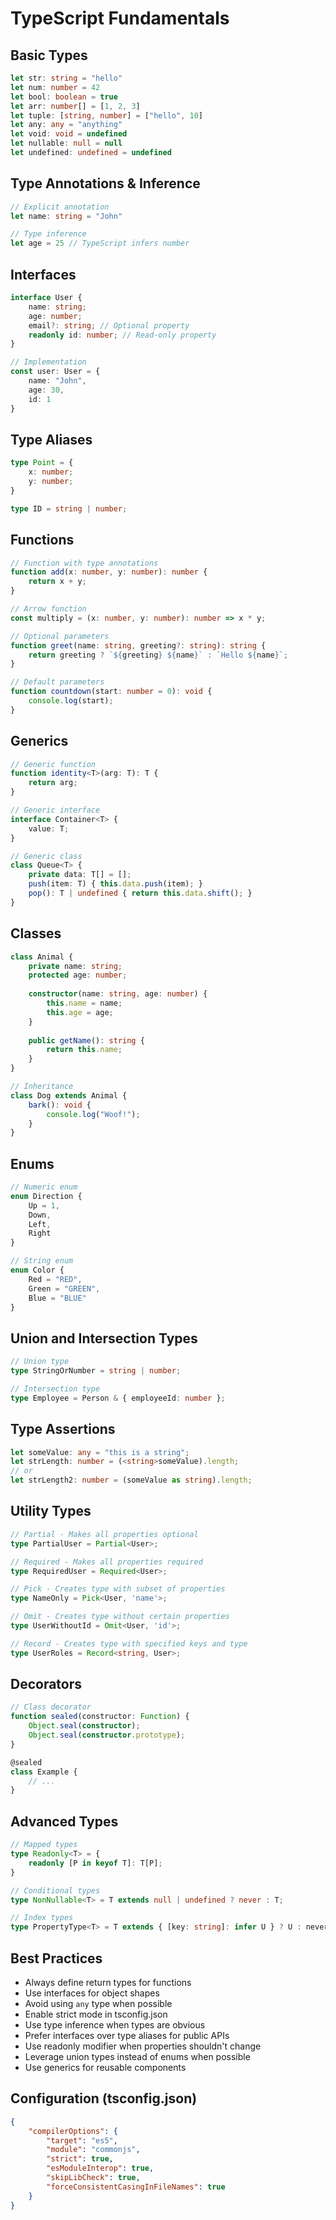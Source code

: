 # TypeScript Fundamentals

## Basic Types
```typescript
let str: string = "hello"
let num: number = 42
let bool: boolean = true
let arr: number[] = [1, 2, 3]
let tuple: [string, number] = ["hello", 10]
let any: any = "anything"
let void: void = undefined
let nullable: null = null
let undefined: undefined = undefined
```

## Type Annotations & Inference
```typescript
// Explicit annotation
let name: string = "John"

// Type inference
let age = 25 // TypeScript infers number
```

## Interfaces
```typescript
interface User {
    name: string;
    age: number;
    email?: string; // Optional property
    readonly id: number; // Read-only property
}

// Implementation
const user: User = {
    name: "John",
    age: 30,
    id: 1
}
```

## Type Aliases
```typescript
type Point = {
    x: number;
    y: number;
}

type ID = string | number;
```

## Functions
```typescript
// Function with type annotations
function add(x: number, y: number): number {
    return x + y;
}

// Arrow function
const multiply = (x: number, y: number): number => x * y;

// Optional parameters
function greet(name: string, greeting?: string): string {
    return greeting ? `${greeting} ${name}` : `Hello ${name}`;
}

// Default parameters
function countdown(start: number = 0): void {
    console.log(start);
}
```

## Generics
```typescript
// Generic function
function identity<T>(arg: T): T {
    return arg;
}

// Generic interface
interface Container<T> {
    value: T;
}

// Generic class
class Queue<T> {
    private data: T[] = [];
    push(item: T) { this.data.push(item); }
    pop(): T | undefined { return this.data.shift(); }
}
```

## Classes
```typescript
class Animal {
    private name: string;
    protected age: number;
    
    constructor(name: string, age: number) {
        this.name = name;
        this.age = age;
    }
    
    public getName(): string {
        return this.name;
    }
}

// Inheritance
class Dog extends Animal {
    bark(): void {
        console.log("Woof!");
    }
}
```

## Enums
```typescript
// Numeric enum
enum Direction {
    Up = 1,
    Down,
    Left,
    Right
}

// String enum
enum Color {
    Red = "RED",
    Green = "GREEN",
    Blue = "BLUE"
}
```

## Union and Intersection Types
```typescript
// Union type
type StringOrNumber = string | number;

// Intersection type
type Employee = Person & { employeeId: number };
```

## Type Assertions
```typescript
let someValue: any = "this is a string";
let strLength: number = (<string>someValue).length;
// or
let strLength2: number = (someValue as string).length;
```

## Utility Types
```typescript
// Partial - Makes all properties optional
type PartialUser = Partial<User>;

// Required - Makes all properties required
type RequiredUser = Required<User>;

// Pick - Creates type with subset of properties
type NameOnly = Pick<User, 'name'>;

// Omit - Creates type without certain properties
type UserWithoutId = Omit<User, 'id'>;

// Record - Creates type with specified keys and type
type UserRoles = Record<string, User>;
```

## Decorators
```typescript
// Class decorator
function sealed(constructor: Function) {
    Object.seal(constructor);
    Object.seal(constructor.prototype);
}

@sealed
class Example {
    // ...
}
```

## Advanced Types
```typescript
// Mapped types
type Readonly<T> = {
    readonly [P in keyof T]: T[P];
}

// Conditional types
type NonNullable<T> = T extends null | undefined ? never : T;

// Index types
type PropertyType<T> = T extends { [key: string]: infer U } ? U : never;
```

## Best Practices
- Always define return types for functions
- Use interfaces for object shapes
- Avoid using `any` type when possible
- Enable strict mode in tsconfig.json
- Use type inference when types are obvious
- Prefer interfaces over type aliases for public APIs
- Use readonly modifier when properties shouldn't change
- Leverage union types instead of enums when possible
- Use generics for reusable components

## Configuration (tsconfig.json)
```json
{
    "compilerOptions": {
        "target": "es5",
        "module": "commonjs",
        "strict": true,
        "esModuleInterop": true,
        "skipLibCheck": true,
        "forceConsistentCasingInFileNames": true
    }
}
```
